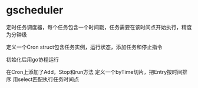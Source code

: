# gscheduler

定时任务调度器，每个任务包含一个时间戳，任务需要在该时间点开始执行，精度为分钟级

定义一个Cron struct包含任务实例，运行状态，添加任务和停止指令

初始化后用go协程运行

在Cron上添加了Add，Stop和run方法
定义一个byTime切片，把Entry按时间排序
用select匹配执行任务时间点